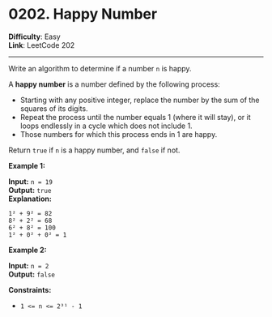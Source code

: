 # 0202. Happy Number

**Difficulty**: Easy  
**Link**: LeetCode 202

---

Write an algorithm to determine if a number `n` is happy.

A **happy number** is a number defined by the following process:

* Starting with any positive integer, replace the number by the sum of the squares of its digits.
* Repeat the process until the number equals 1 (where it will stay), or it loops endlessly in a cycle which does not include 1.
* Those numbers for which this process ends in 1 are happy.

Return `true` if `n` is a happy number, and `false` if not.

**Example 1:**

**Input:** `n = 19`  
**Output:** `true`  
**Explanation:**
    
    1² + 9² = 82
    8² + 2² = 68
    6² + 8² = 100
    1² + 0² + 0² = 1

**Example 2:**

**Input:** `n = 2`  
**Output:** `false`

**Constraints:**

* `1 <= n <= 2³¹ - 1`
